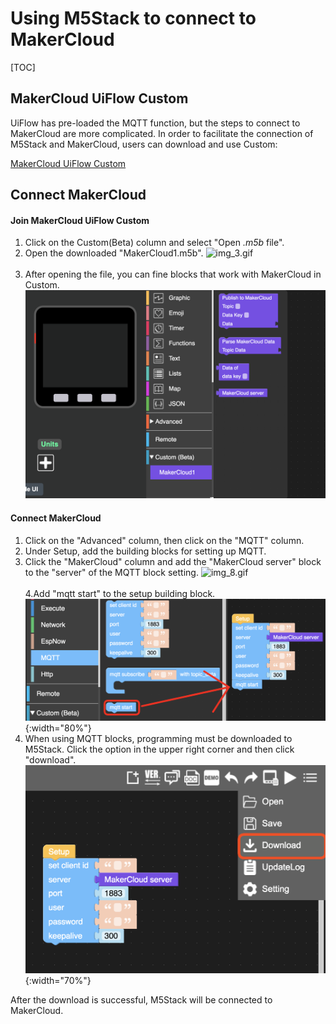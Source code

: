 # Using M5Stack to connect to MakerCloud

[TOC]

## MakerCloud UiFlow Custom
UiFlow has pre-loaded the MQTT function, but the steps to connect to MakerCloud are more complicated.
In order to facilitate the connection of M5Stack and MakerCloud, users can download and use Custom:

[MakerCloud UiFlow Custom](https://cutt.ly/makercloud)

## Connect MakerCloud

#### Join MakerCloud UiFlow Custom
1. Click on the Custom(Beta) column and select "Open *.m5b* file".
2. Open the downloaded "MakerCloud1.m5b".
![img_3.gif](img/img_3.gif)
</br></br>
3. After opening the file, you can fine blocks that work with MakerCloud in Custom.
![img_4.png](img/img_4.png)

#### Connect MakerCloud
1. Click on the "Advanced" column, then click on the "MQTT" column.
2. Under Setup, add the building blocks for setting up MQTT.
3. Click the "MakerCloud" column and add the "MakerCloud server" block to the "server" of the MQTT block setting.
![img_8.gif](img/img_8.gif) 
</br></br>
4.Add "mqtt start" to the setup building block.
![img_9.png](img/img_9.png){:width="80%"}
5. When using MQTT blocks, programming must be downloaded to M5Stack. Click the option in the upper right corner and then click "download".
![img_7.png](img/img_7.png){:width="70%"}

After the download is successful, M5Stack will be connected to MakerCloud.